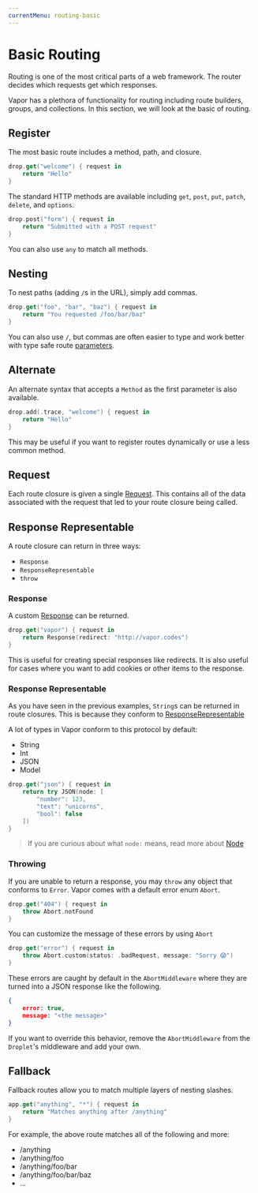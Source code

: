 ```yaml
---
currentMenu: routing-basic
---
```


# Basic Routing

Routing is one of the most critical parts of a web framework. The router decides which requests get which responses.

Vapor has a plethora of functionality for routing including route builders, groups, and collections. In this section, we will look at the basic of routing.

## Register

The most basic route includes a method, path, and closure.

```swift
drop.get("welcome") { request in
    return "Hello"
}
```

The standard HTTP methods are available including `get`, `post`, `put`, `patch`, `delete`, and `options`.

```swift
drop.post("form") { request in
    return "Submitted with a POST request"
}
```

You can also use `any` to match all methods.

## Nesting

To nest paths (adding `/`s in the URL), simply add commas.

```swift
drop.get("foo", "bar", "baz") { request in
    return "You requested /foo/bar/baz"
}
```

You can also use `/`, but commas are often easier to type and work better with type safe route [parameters](parameters.md).

## Alternate

An alternate syntax that accepts a `Method` as the first parameter is also available.

```swift
drop.add(.trace, "welcome") { request in
    return "Hello"
}
```

This may be useful if you want to register routes dynamically or use a less common method.

## Request

Each route closure is given a single [Request](../http/request.md). This contains all of the data associated with the request that led to your route closure being called.

## Response Representable

A route closure can return in three ways:

- `Response`
- `ResponseRepresentable`
- `throw`

### Response

A custom [Response](../http/response.md) can be returned.

```swift
drop.get("vapor") { request in
    return Response(redirect: "http://vapor.codes")
}
```

This is useful for creating special responses like redirects. It is also useful for cases where you want to add cookies or other items to the response.

### Response Representable

As you have seen in the previous examples, `String`s can be returned in route closures. This is because they conform to [ResponseRepresentable](../http/response-representable.md)

A lot of types in Vapor conform to this protocol by default:
- String
- Int
- JSON
- Model

```swift
drop.get("json") { request in
    return try JSON(node: [
        "number": 123,
        "text": "unicorns",
        "bool": false
    ])
}
```

> If you are curious about what `node:` means, read more about [Node](https://github.com/vapor/node)

### Throwing

If you are unable to return a response, you may `throw` any object that conforms to `Error`. Vapor comes with a default error enum `Abort`.

```swift
drop.get("404") { request in
    throw Abort.notFound
}
```

You can customize the message of these errors by using `Abort`

```swift
drop.get("error") { request in
    throw Abort.custom(status: .badRequest, message: "Sorry 😱")
}
```

These errors are caught by default in the `AbortMiddleware` where they are turned into a JSON response like the following.

```json
{
    error: true,
    message: "<the message>"
}
```

If you want to override this behavior, remove the `AbortMiddleware` from the `Droplet`'s middleware and add your own.

## Fallback

Fallback routes allow you to match multiple layers of nesting slashes.

```swift
app.get("anything", "*") { request in
    return "Matches anything after /anything"
}
```

For example, the above route matches all of the following and more:

- /anything
- /anything/foo
- /anything/foo/bar
- /anything/foo/bar/baz
- ...
